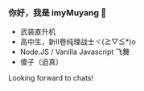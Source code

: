 ### 你好，我是 imyMuyang 👋

- 武装直升机
- 高中生，新Ⅱ卷纯理战士ヾ(≧▽≦*)o
- Node.JS / Vanilla Javascript 飞舞
- 傻子（迫真）

Looking forward to chats!
<!--
**imyMuyang/imyMuyang** is a ✨ _special_ ✨ repository because its `README.md` (this file) appears on your GitHub profile.

Here are some ideas to get you started:

- 🔭 I’m currently working on ...
- 🌱 I’m currently learning ...
- 👯 I’m looking to collaborate on ...
- 🤔 I’m looking for help with ...
- 💬 Ask me about ...
- 📫 How to reach me: ...
- 😄 Pronouns: ...
- ⚡ Fun fact: ...
-->
